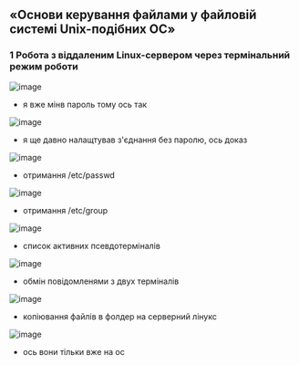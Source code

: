 ## «Основи керування файлами у файловій системі Unix-подібних ОС»
### 1 Робота з віддаленим Linux-сервером через термінальний режим роботи

![image](https://user-images.githubusercontent.com/83709388/230898863-295c07bc-ca61-45c2-8f34-ffa76dff8448.png)
* я вже мінв пароль тому ось так

![image](https://user-images.githubusercontent.com/83709388/230899101-6a7c1be2-eb4a-488a-b0bb-ff6823252a47.png)
* я ще давно налащтував з'єднання без паролю, ось доказ

![image](https://user-images.githubusercontent.com/83709388/230899449-c764c654-1782-44dd-87a6-734137aa4b8c.png)
* отримання /etc/passwd

![image](https://user-images.githubusercontent.com/83709388/230899578-a9bcd908-1c97-4f3c-8b7f-04ecea84e637.png)
* отримання /etc/group

![image](https://user-images.githubusercontent.com/83709388/230899698-204348a9-ef48-4823-80f6-8ada57bb5753.png)
* список активних псевдотерміналів

![image](https://user-images.githubusercontent.com/83709388/230899801-86657029-9f80-466b-a982-1e5ea059ff8d.png)
* обмін повідомленями з двух терміналів

![image](https://user-images.githubusercontent.com/83709388/230899883-b220a4be-0db6-4545-aab9-75fa25f56790.png)
* копіювання файлів в фолдер на серверний лінукс

![image](https://user-images.githubusercontent.com/83709388/230899987-2cf03a03-4ba5-43dc-8377-18fa321892ae.png)
* ось вони тільки вже на ос
